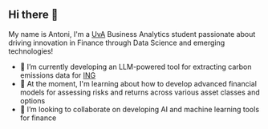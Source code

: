 ## Hi there 👋

My name is Antoni, I'm a [UvA](https://www.uva.nl/en/programmes/bachelors/business-analytics/business-analytics.html) Business Analytics student passionate about driving innovation in Finance through Data Science and emerging technologies!

- 🔭 I’m currently developing an LLM-powered tool for extracting carbon emissions data for [ING](https://www.ing.com/Sustainability.htm)
- 🌱 At the moment, I'm learning about how to develop advanced financial models for assessing risks and returns across various asset classes and options
- 👯 I’m looking to collaborate on developing AI and machine learning tools for finance
<!--
**AntoniWonka/AntoniWonka** is a ✨ _special_ ✨ repository because its `README.md` (this file) appears on your GitHub profile.

Here are some ideas to get you started:

- 🔭 I’m currently working on ...
- 🌱 I’m currently learning ...
- 👯 I’m looking to collaborate on ...
- 🤔 I’m looking for help with ...
- 💬 Ask me about ...
- 📫 How to reach me: ...
- 😄 Pronouns: ...
- ⚡ Fun fact: ...
-->
